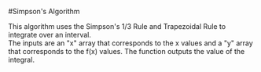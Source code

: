 #Simpson's Algorithm

This algorithm uses the Simpson's 1/3 Rule and Trapezoidal Rule to integrate over an interval.  
The inputs are an "x" array that corresponds to the x values and a "y" array that corresponds to the f(x) values.
The function outputs the value of the integral.
